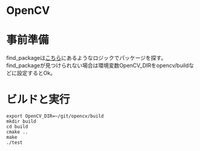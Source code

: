 # OpenCV

# 事前準備

find_packageは[こちら](https://qiita.com/osamu0329/items/bd3d1e50edf37c277fa9)にあるようなロジックでパッケージを探す。
find_packageが見つけられない場合は環境変数OpenCV_DIRをopencv/buildなどに設定するとOk。

# ビルドと実行

```
export OpenCV_DIR=~/git/opencv/build
mkdir build
cd build
cmake ..
make
./test
```

